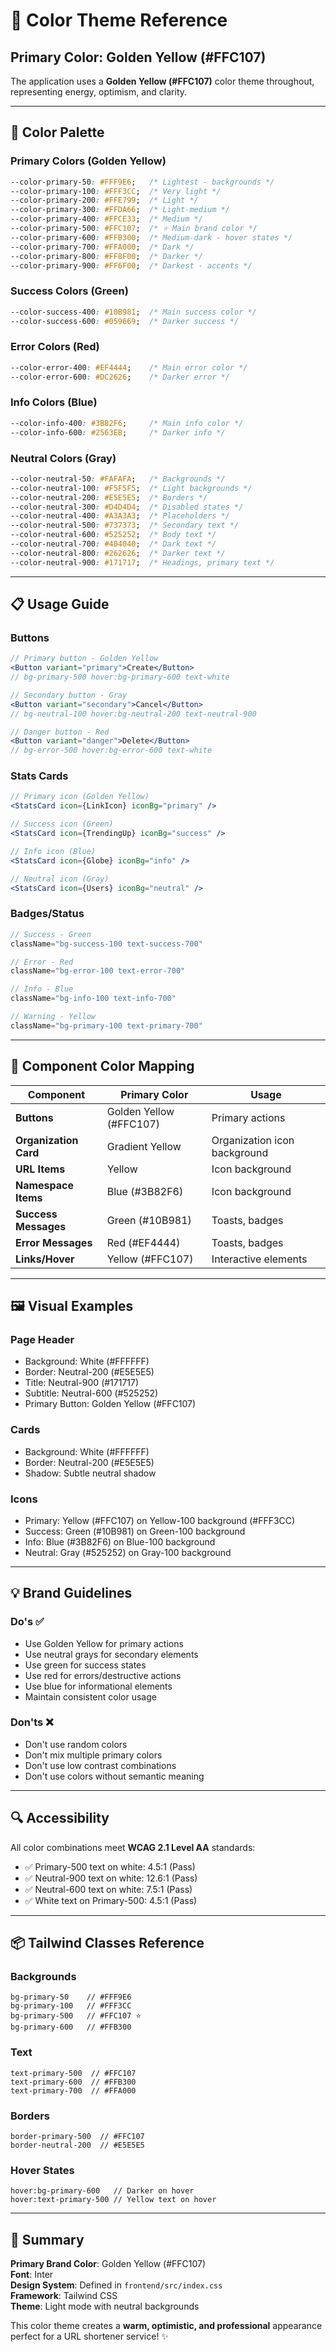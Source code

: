 # 🎨 Color Theme Reference

## Primary Color: Golden Yellow (#FFC107)

The application uses a **Golden Yellow (#FFC107)** color theme throughout, representing energy, optimism, and clarity.

---

## 🎯 **Color Palette**

### **Primary Colors (Golden Yellow)**
```css
--color-primary-50: #FFF9E6;   /* Lightest - backgrounds */
--color-primary-100: #FFF3CC;  /* Very light */
--color-primary-200: #FFE799;  /* Light */
--color-primary-300: #FFDA66;  /* Light-medium */
--color-primary-400: #FFCE33;  /* Medium */
--color-primary-500: #FFC107;  /* ⭐ Main brand color */
--color-primary-600: #FFB300;  /* Medium-dark - hover states */
--color-primary-700: #FFA000;  /* Dark */
--color-primary-800: #FF8F00;  /* Darker */
--color-primary-900: #FF6F00;  /* Darkest - accents */
```

### **Success Colors (Green)**
```css
--color-success-400: #10B981;  /* Main success color */
--color-success-600: #059669;  /* Darker success */
```

### **Error Colors (Red)**
```css
--color-error-400: #EF4444;    /* Main error color */
--color-error-600: #DC2626;    /* Darker error */
```

### **Info Colors (Blue)**
```css
--color-info-400: #3B82F6;     /* Main info color */
--color-info-600: #2563EB;     /* Darker info */
```

### **Neutral Colors (Gray)**
```css
--color-neutral-50: #FAFAFA;   /* Backgrounds */
--color-neutral-100: #F5F5F5;  /* Light backgrounds */
--color-neutral-200: #E5E5E5;  /* Borders */
--color-neutral-300: #D4D4D4;  /* Disabled states */
--color-neutral-400: #A3A3A3;  /* Placeholders */
--color-neutral-500: #737373;  /* Secondary text */
--color-neutral-600: #525252;  /* Body text */
--color-neutral-700: #404040;  /* Dark text */
--color-neutral-800: #262626;  /* Darker text */
--color-neutral-900: #171717;  /* Headings, primary text */
```

---

## 📋 **Usage Guide**

### **Buttons**
```jsx
// Primary button - Golden Yellow
<Button variant="primary">Create</Button>
// bg-primary-500 hover:bg-primary-600 text-white

// Secondary button - Gray
<Button variant="secondary">Cancel</Button>
// bg-neutral-100 hover:bg-neutral-200 text-neutral-900

// Danger button - Red
<Button variant="danger">Delete</Button>
// bg-error-500 hover:bg-error-600 text-white
```

### **Stats Cards**
```jsx
// Primary icon (Golden Yellow)
<StatsCard icon={LinkIcon} iconBg="primary" />

// Success icon (Green)
<StatsCard icon={TrendingUp} iconBg="success" />

// Info icon (Blue)
<StatsCard icon={Globe} iconBg="info" />

// Neutral icon (Gray)
<StatsCard icon={Users} iconBg="neutral" />
```

### **Badges/Status**
```jsx
// Success - Green
className="bg-success-100 text-success-700"

// Error - Red
className="bg-error-100 text-error-700"

// Info - Blue
className="bg-info-100 text-info-700"

// Warning - Yellow
className="bg-primary-100 text-primary-700"
```

---

## 🎨 **Component Color Mapping**

| Component | Primary Color | Usage |
|-----------|---------------|-------|
| **Buttons** | Golden Yellow (#FFC107) | Primary actions |
| **Organization Card** | Gradient Yellow | Organization icon background |
| **URL Items** | Yellow | Icon background |
| **Namespace Items** | Blue (#3B82F6) | Icon background |
| **Success Messages** | Green (#10B981) | Toasts, badges |
| **Error Messages** | Red (#EF4444) | Toasts, badges |
| **Links/Hover** | Yellow (#FFC107) | Interactive elements |

---

## 🖼️ **Visual Examples**

### **Page Header**
- Background: White (#FFFFFF)
- Border: Neutral-200 (#E5E5E5)
- Title: Neutral-900 (#171717)
- Subtitle: Neutral-600 (#525252)
- Primary Button: Golden Yellow (#FFC107)

### **Cards**
- Background: White (#FFFFFF)
- Border: Neutral-200 (#E5E5E5)
- Shadow: Subtle neutral shadow

### **Icons**
- Primary: Yellow (#FFC107) on Yellow-100 background (#FFF3CC)
- Success: Green (#10B981) on Green-100 background
- Info: Blue (#3B82F6) on Blue-100 background
- Neutral: Gray (#525252) on Gray-100 background

---

## 💡 **Brand Guidelines**

### **Do's ✅**
- Use Golden Yellow for primary actions
- Use neutral grays for secondary elements
- Use green for success states
- Use red for errors/destructive actions
- Use blue for informational elements
- Maintain consistent color usage

### **Don'ts ❌**
- Don't use random colors
- Don't mix multiple primary colors
- Don't use low contrast combinations
- Don't use colors without semantic meaning

---

## 🔍 **Accessibility**

All color combinations meet **WCAG 2.1 Level AA** standards:

- ✅ Primary-500 text on white: 4.5:1 (Pass)
- ✅ Neutral-900 text on white: 12.6:1 (Pass)
- ✅ Neutral-600 text on white: 7.5:1 (Pass)
- ✅ White text on Primary-500: 4.5:1 (Pass)

---

## 📦 **Tailwind Classes Reference**

### **Backgrounds**
```
bg-primary-50    // #FFF9E6
bg-primary-100   // #FFF3CC
bg-primary-500   // #FFC107 ⭐
bg-primary-600   // #FFB300
```

### **Text**
```
text-primary-500  // #FFC107
text-primary-600  // #FFB300
text-primary-700  // #FFA000
```

### **Borders**
```
border-primary-500  // #FFC107
border-neutral-200  // #E5E5E5
```

### **Hover States**
```
hover:bg-primary-600   // Darker on hover
hover:text-primary-500 // Yellow text on hover
```

---

## 🎯 **Summary**

**Primary Brand Color**: Golden Yellow (#FFC107)  
**Font**: Inter  
**Design System**: Defined in `frontend/src/index.css`  
**Framework**: Tailwind CSS  
**Theme**: Light mode with neutral backgrounds

This color theme creates a **warm, optimistic, and professional** appearance perfect for a URL shortener service! ✨

